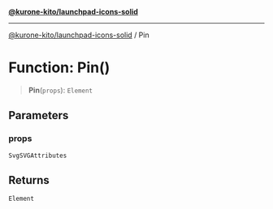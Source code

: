 [**@kurone-kito/launchpad-icons-solid**](../README.md)

***

[@kurone-kito/launchpad-icons-solid](../globals.md) / Pin

# Function: Pin()

> **Pin**(`props`): `Element`

## Parameters

### props

`SvgSVGAttributes`

## Returns

`Element`
